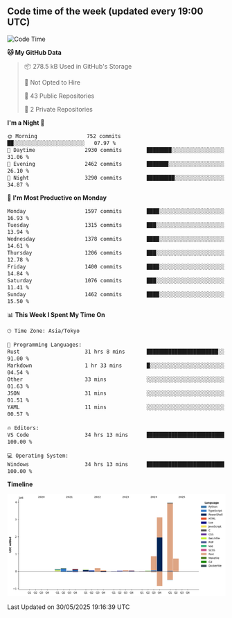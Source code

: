 ## Code time of the week (updated every 19:00 UTC)

<!--START_SECTION:waka-->
![Code Time](http://img.shields.io/badge/Code%20Time-4%2C911%20hrs%2048%20mins-blue)

**🐱 My GitHub Data** 

> 📦 278.5 kB Used in GitHub's Storage 
 > 
> 🚫 Not Opted to Hire
 > 
> 📜 43 Public Repositories 
 > 
> 🔑 2 Private Repositories 
 > 
**I'm a Night 🦉** 

```text
🌞 Morning                752 commits         ██░░░░░░░░░░░░░░░░░░░░░░░   07.97 % 
🌆 Daytime                2930 commits        ████████░░░░░░░░░░░░░░░░░   31.06 % 
🌃 Evening                2462 commits        ███████░░░░░░░░░░░░░░░░░░   26.10 % 
🌙 Night                  3290 commits        █████████░░░░░░░░░░░░░░░░   34.87 % 
```
📅 **I'm Most Productive on Monday** 

```text
Monday                   1597 commits        ████░░░░░░░░░░░░░░░░░░░░░   16.93 % 
Tuesday                  1315 commits        ███░░░░░░░░░░░░░░░░░░░░░░   13.94 % 
Wednesday                1378 commits        ████░░░░░░░░░░░░░░░░░░░░░   14.61 % 
Thursday                 1206 commits        ███░░░░░░░░░░░░░░░░░░░░░░   12.78 % 
Friday                   1400 commits        ████░░░░░░░░░░░░░░░░░░░░░   14.84 % 
Saturday                 1076 commits        ███░░░░░░░░░░░░░░░░░░░░░░   11.41 % 
Sunday                   1462 commits        ████░░░░░░░░░░░░░░░░░░░░░   15.50 % 
```


📊 **This Week I Spent My Time On** 

```text
🕑︎ Time Zone: Asia/Tokyo

💬 Programming Languages: 
Rust                     31 hrs 8 mins       ███████████████████████░░   91.00 % 
Markdown                 1 hr 33 mins        █░░░░░░░░░░░░░░░░░░░░░░░░   04.54 % 
Other                    33 mins             ░░░░░░░░░░░░░░░░░░░░░░░░░   01.63 % 
JSON                     31 mins             ░░░░░░░░░░░░░░░░░░░░░░░░░   01.51 % 
YAML                     11 mins             ░░░░░░░░░░░░░░░░░░░░░░░░░   00.57 % 

🔥 Editors: 
VS Code                  34 hrs 13 mins      █████████████████████████   100.00 % 

💻 Operating System: 
Windows                  34 hrs 13 mins      █████████████████████████   100.00 % 
```

**Timeline**

![Lines of Code chart](https://raw.githubusercontent.com/SARDONYX-sard/SARDONYX-sard/main/assets/bar_graph.png)


 Last Updated on 30/05/2025 19:16:39 UTC
<!--END_SECTION:waka-->